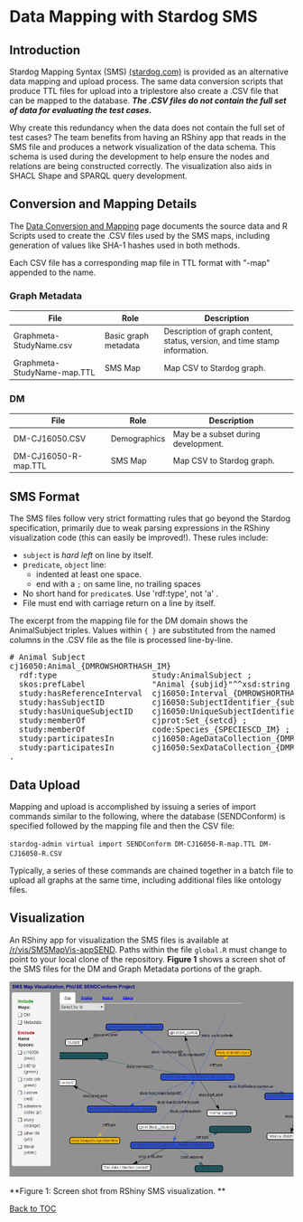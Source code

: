 <link href="styles.css?v=2" rel="stylesheet"/>

# Data Mapping with Stardog SMS

## Introduction
Stardog Mapping Syntax (SMS) [(stardog.com)](https://www.stardog.com/docs/#_stardog_mapping_syntax) is provided as an alternative data mapping and upload process. The same data conversion scripts that produce TTL files for upload into a triplestore also create a .CSV file that can be mapped to the database. ***The .CSV files do not contain the full set of data for evaluating the test cases.***


Why create this redundancy when the data does not contain the full set of test cases? The team benefits from having an RShiny app that reads in the SMS file and produces a network visualization of the data schema. This schema is used during the development to help ensure the nodes and relations are being constructed correctly. The visualization also aids in SHACL Shape and SPARQL query development. 


## Conversion and Mapping Details 
The [Data Conversion and Mapping](DataConversion.md) page documents the source data and R Scripts used to create the .CSV files used by the SMS maps, including generation of values like SHA-1 hashes used in both methods. 

Each CSV file has a corresponding map file in TTL format with "-map" appended to the name. 

### Graph Metadata

| File      | Role                     | Description                                  |
| --------- | ------------------------ | ---------------------------------------------|
|Graphmeta-<font class='parameter'>StudyName</font>.csv | Basic graph metadata | Description of graph content, status, version, and time stamp information. |
|Graphmeta-<font class='parameter'>StudyName</font>-map.TTL|SMS Map | Map CSV to Stardog graph. |

### DM
| File      | Role                     | Description                                  |
| --------- | ------------------------ | ---------------------------------------------|
| DM-CJ16050.CSV | Demographics        | May be a subset during development. 
| DM-CJ16050-R-map.TTL | SMS Map       | Map CSV to Stardog graph. 

## SMS Format
The SMS files follow very strict formatting rules that go beyond the Stardog specification, primarily due to weak parsing expressions in the RShiny visualization code (this can easily be improved!). These rules include:
* `subject` is <i>hard left</i> on line by itself.
* p`redicate`, `object` line:
    * indented at least one space.
    * end with a `;` on same line, no trailing spaces
* No short hand for `predicate`s. Use 'rdf:type', not 'a' .
* File must end with carriage return on a line by itself.

The excerpt from the mapping file for the DM domain shows the AnimalSubject triples.  Values within `{ }` are substituted from the named columns in the .CSV file as the file is processed line-by-line.

<pre class="sms">
# Animal Subject
cj16050:Animal_{DMROWSHORTHASH_IM} 
  rdf:type                    study:AnimalSubject ;
  skos:prefLabel              "Animal {<font class='nodeBold'>subjid</font>}"^^xsd:string ;
  study:hasReferenceInterval  cj16050:Interval_{<font class='nodeBold'>DMROWSHORTHASH_IM</font>} ;
  study:hasSubjectID          cj16050:SubjectIdentifier_{<font class='nodeBold'>subjid</font>} ;
  study:hasUniqueSubjectID    cj16050:UniqueSubjectIdentifier_{<font class='nodeBold'>usubjid</font>} ;
  study:memberOf              cjprot:Set_{<font class='nodeBold'>setcd</font>} ;
  study:memberOf              code:Species_{<font class='nodeBold'>SPECIESCD_IM</font>} ;
  study:participatesIn        cj16050:AgeDataCollection_{<font class='nodeBold'>DMROWSHORTHASH_IM</font>} ;
  study:participatesIn        cj16050:SexDataCollection_{<font class='nodeBold'>DMROWSHORTHASH_IM</font>} ;
.
</pre>

## Data Upload
Mapping and upload is accomplished by issuing a series of import commands similar to the following, where the database (SENDConform) is specified followed by the mapping file and then the CSV file: 

`stardog-admin virtual import SENDConform DM-CJ16050-R-map.TTL DM-CJ16050-R.CSV`

Typically, a series of these commands are chained together in a batch file to upload all graphs at the same time, including additional files like ontology files.


## Visualization 
An RShiny app for visualization the SMS files is available at [/r/vis/SMSMapVis-appSEND](https://github.com/phuse-org/phuse-scripts/tree/master/r/vis/SMSMapVis-app). Paths within the file `global.R` must change to point to your local clone of the repository.  **Figure 1** shows a screen shot of the SMS files for the DM and Graph Metadata portions of the graph.

<img src="images/SMS-Map-RShinyVis.PNG"/>

**Figure 1: Screen shot from RShiny SMS visualization. **


[Back to TOC](TableOfContents.md)

